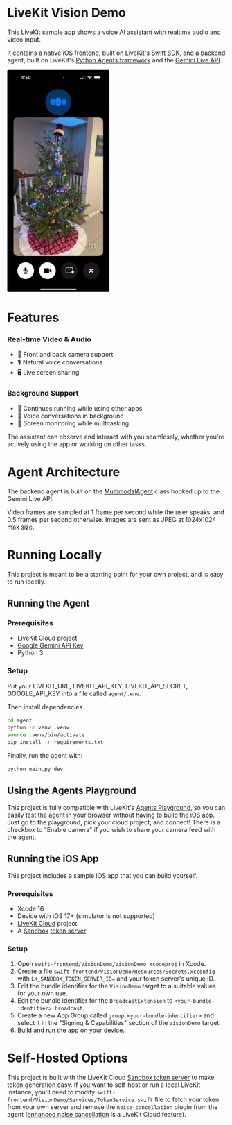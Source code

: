 # LiveKit Vision Demo

This LiveKit sample app shows a voice AI assistant with realtime audio and video input.

It contains a native iOS frontend, built on LiveKit's [Swift SDK](https://github.com/livekit/client-sdk-swift), and a backend agent, built on LiveKit's [Python Agents framework](https://github.com/livekit/agents) and the [Gemini Live API](https://ai.google.dev/gemini-api/docs/live).

<img src="screenshot.jpg" height="512">

# Features

### Real-time Video & Audio
- 📱 Front and back camera support
- 🎙️ Natural voice conversations
- 🖥️ Live screen sharing

### Background Support
- 🔄 Continues running while using other apps
- 💬 Voice conversations in background
- 👀 Screen monitoring while multitasking

The assistant can observe and interact with you seamlessly, whether you're actively using the app or working on other tasks.

# Agent Architecture

The backend agent is built on the [MultimodalAgent](https://docs.livekit.io/agents/voice-agent/multimodal/) class hooked up to the Gemini Live API.

Video frames are sampled at 1 frame per second while the user speaks, and 0.5 frames per second otherwise. Images are sent as JPEG at 1024x1024 max size.

# Running Locally

This project is meant to be a starting point for your own project, and is easy to run locally.

## Running the Agent

### Prerequisites

- [LiveKit Cloud](https://cloud.livekit.io) project
- [Google Gemini API Key](https://console.cloud.google.com/apis/library/generativelanguage.googleapis.com)
- Python 3

### Setup

Put your LIVEKIT_URL, LIVEKIT_API_KEY, LIVEKIT_API_SECRET, GOOGLE_API_KEY into a file called `agent/.env`.

Then install dependencies

```bash
cd agent
python -m venv .venv
source .venv/bin/activate
pip install -r requirements.txt
```

Finally, run the agent with:

```bash
python main.py dev
```

## Using the Agents Playground

This project is fully compatible with LiveKit's [Agents Playground](https://agents-playground.livekit.io), so you can easily test the agent in your browser without having to build the iOS app. Just go to the playground, pick your cloud project, and connect! There is a checkbox to "Enable camera" if you wish to share your camera feed with the agent.

## Running the iOS App

This project includes a sample iOS app that you can build yourself.

### Prerequisites

- Xcode 16
- Device with iOS 17+ (simulator is not supported)
- [LiveKit Cloud](https://cloud.livekit.io) project
- A [Sandbox](https://docs.livekit.io/cloud/sandbox/) [token server](https://cloud.livekit.io/projects/p_/sandbox/templates/token-server)

### Setup

1. Open `swift-frontend/VisionDemo/VisionDemo.xcodeproj` in Xcode.
2. Create a file `swift-frontend/VisionDemo/Resources/Secrets.xcconfig` with `LK_SANDBOX_TOKEN_SERVER_ID=` and your token server's unique ID.
3. Edit the bundle identifier for the `VisionDemo` target to a suitable values for your own use.
4. Edit the bundle identifier for the `BroadcastExtension` to `<your-bundle-identifier>.broadcast`.
4. Create a new App Group called `group.<your-bundle-identifier>` and select it in the "Signing & Capabilities" section of the `VisionDemo` target.
7. Build and run the app on your device.

# Self-Hosted Options

This project is built with the LiveKit Cloud [Sandbox token server](https://cloud.livekit.io/projects/p_/sandbox/templates/token-server) to make token generation easy. If you want to self-host or run a local LiveKit instance, you'll need to modify `swift-frontend/VisionDemo/Services/TokenService.swift` file to fetch your token from your own server and remove the `noise-cancellation` plugin from the agent ([enhanced noise cancellation](https://docs.livekit.io/cloud/noise-cancellation/) is a LiveKit Cloud feature).
